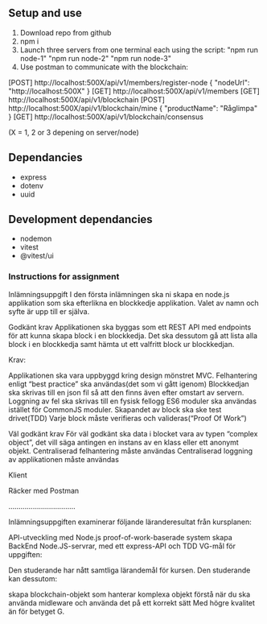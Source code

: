 ## Setup and use

1. Download repo from github
2. npm i
3. Launch three servers from one terminal each using the script: "npm run node-1" "npm run node-2" "npm run node-3"
4. Use postman to communicate with the blockchain:

[POST] http://localhost:500X/api/v1/members/register-node
{
"nodeUrl": "http://localhost:500X"
}
[GET] http://localhost:500X/api/v1/members
[GET] http://localhost:500X/api/v1/blockchain
[POST] http://localhost:500X/api/v1/blockchain/mine
{
"productName": "Råglimpa"
}
[GET] http://localhost:500X/api/v1/blockchain/consensus

(X = 1, 2 or 3 depening on server/node)

## Dependancies

- express
- dotenv
- uuid

## Development dependancies

- nodemon
- vitest
- @vitest/ui

### Instructions for assignment

Inlämningsuppgift
I den första inlämningen ska ni skapa en node.js applikation som ska efterlikna en blockkedje applikation. Valet av namn och syfte är upp till er själva.

Godkänt krav
Applikationen ska byggas som ett REST API med endpoints för att kunna skapa block i en blockkedja. Det ska dessutom gå att lista alla block i en blockkedja samt hämta ut ett valfritt block ur blockkedjan.

Krav:

Applikationen ska vara uppbyggd kring design mönstret MVC.
Felhantering enligt “best practice” ska användas(det som vi gått igenom)
Blockkedjan ska skrivas till en json fil så att den finns även efter omstart av servern.
Loggning av fel ska skrivas till en fysisk fellogg
ES6 moduler ska användas istället för CommonJS moduler.
Skapandet av block ska ske test drivet(TDD)
Varje block måste verifieras och valideras(“Proof Of Work”)

Väl godkänt krav
För väl godkänt ska data i blocket vara av typen “complex object”, det vill säga antingen en instans av en klass eller ett anonymt objekt.
Centraliserad felhantering måste användas
Centraliserad loggning av applikationen måste användas

Klient

Räcker med Postman

…………………………...

Inlämningsuppgiften examinerar följande läranderesultat från kursplanen:

API-utveckling med Node.js
proof-of-work-baserade system
skapa BackEnd Node.JS-servrar, med ett express-API och TDD
VG-mål för uppgiften:

Den studerande har nått samtliga lärandemål för kursen. Den studerande kan dessutom:

skapa blockchain-objekt som hanterar komplexa objekt
förstå när du ska använda midleware och använda det på ett korrekt sätt
Med högre kvalitet än för betyget G.
